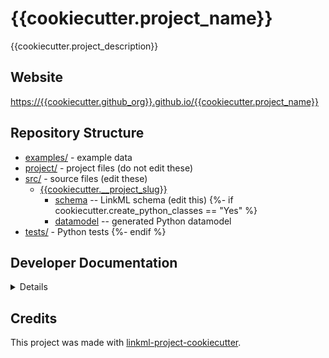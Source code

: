 # {{cookiecutter.project_name}}

{{cookiecutter.project_description}}

## Website

[https://{{cookiecutter.github_org}}.github.io/{{cookiecutter.project_name}}](https://{{cookiecutter.github_org}}.github.io/{{cookiecutter.project_name}})

## Repository Structure

* [examples/](examples/) - example data
* [project/](project/) - project files (do not edit these)
* [src/](src/) - source files (edit these)
  * [{{cookiecutter.__project_slug}}](src/{{cookiecutter.__project_slug}})
    * [schema](src/{{cookiecutter.__project_slug}}/schema) -- LinkML schema
      (edit this)
{%- if cookiecutter.create_python_classes == "Yes" %}
    * [datamodel](src/{{cookiecutter.__project_slug}}/datamodel) -- generated
      Python datamodel
* [tests/](tests/) - Python tests
{%- endif %}

## Developer Documentation

<details>
Use the `make` command to generate project artefacts:

* `make all`: make everything
* `make deploy`: deploys site

</details>

## Credits

This project was made with
[linkml-project-cookiecutter](https://github.com/linkml/linkml-project-cookiecutter).
